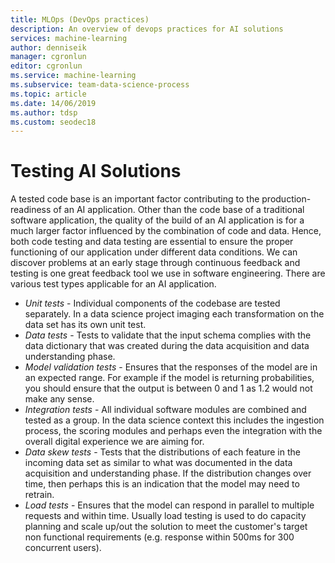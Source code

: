 ```yaml
---
title: MLOps (DevOps practices)
description: An overview of devops practices for AI solutions
services: machine-learning
author: denniseik
manager: cgronlun
editor: cgronlun
ms.service: machine-learning
ms.subservice: team-data-science-process
ms.topic: article
ms.date: 14/06/2019
ms.author: tdsp
ms.custom: seodec18
---
```

# Testing AI Solutions

A tested code base is an important factor contributing to the production-readiness of an AI application. Other than the code base of a traditional software application, the quality of the build of an AI application is for a much larger factor influenced by the combination of code and data. Hence, both code testing and data testing are essential to ensure the proper functioning of our application under different data conditions. We can discover problems at an early stage through continuous feedback and testing is one great feedback tool we use in software engineering. There are various test types applicable for an AI application.

* _Unit tests_ - Individual components of the codebase are tested separately. In a data science project imaging each transformation on the data set has its own unit test. 
* _Data tests_ - Tests to validate that the input schema complies with the data dictionary that was created during the data acquisition and data understanding phase. 
* _Model validation tests_ - Ensures that the responses of the model are in an expected range. For example if the model is returning probabilities, you should ensure that the output is between 0 and 1 as 1.2 would not make any sense.
* _Integration tests_ - All individual software modules are combined and tested as a group. In the data science context this includes the ingestion process, the scoring modules and perhaps even the integration with the overall digital experience we are aiming for.
* _Data skew tests_ - Tests that the distributions of each feature in the incoming data set as similar to what was documented in the data acquisition and understanding phase. If the distribution changes over time, then perhaps this is an indication that the model may need to retrain.
* _Load tests_ - Ensures that the model can respond in parallel to multiple requests and within time. Usually load testing is used to do capacity planning and scale up/out the solution to meet the customer's target non functional requirements (e.g. response within 500ms for 300 concurrent users).
